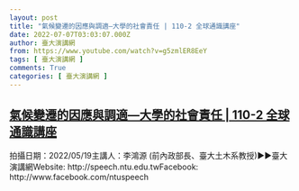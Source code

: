 ```yaml
---
layout: post
title: "氣候變遷的因應與調適—大學的社會責任 | 110-2 全球通識講座"
date: 2022-07-07T03:03:07.000Z
author: 臺大演講網
from: https://www.youtube.com/watch?v=g5zmlER8EeY
tags: [ 臺大演講網 ]
comments: True
categories: [ 臺大演講網 ]
---
```

<!--1657162987000-->
[氣候變遷的因應與調適—大學的社會責任 | 110-2 全球通識講座](https://www.youtube.com/watch?v=g5zmlER8EeY)
------

<div>
拍攝日期：2022/05/19主講人：李鴻源 (前內政部長、臺大土木系教授)►►臺大演講網Website: http://speech.ntu.edu.twFacebook: http://www.facebook.com/ntuspeech
</div>
